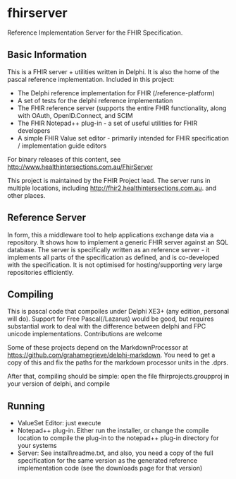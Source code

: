 fhirserver
==========

Reference Implementation Server for the FHIR Specification. 

Basic Information
-----------------

This is a FHIR server + utilities written in Delphi. It is also 
the home of the pascal reference implementation. Included in this 
project:
* The Delphi reference implementation for FHIR (/reference-platform)
* A set of tests for the delphi reference implementation 
* The FHIR reference server (supports the entire FHIR functionality, along with OAuth, OpenID.Connect, and SCIM
* The FHIR Notepad++ plug-in - a set of useful utilities for FHIR developers 
* A simple FHIR Value set editor - primarily intended for FHIR specification / implementation guide editors

For binary releases of this content, see http://www.healthintersections.com.au/FhirServer

This project is maintained by the FHIR Project lead. The server runs in 
multiple locations, including http://fhir2.healthintersections.com.au. 
and other places. 

Reference Server
----------------

In form, this a middleware tool to help applications exchange data via a repository. 
It shows how to implement a generic FHIR server against an SQL database. The server 
is specifically written as an reference server - it implements all parts of the 
specification as defined, and is co-developed with the specification. It is not 
optimised for hosting/supporting very large repositories efficiently. 

Compiling 
---------

This is pascal code that compoiles under Delphi XE3+ (any edition, personal will do).
Support for Free Pascal(/Lazarus) would be good, but requires substantial work to deal with the 
difference between delphi and FPC unicode implementations. Contributions are welcome

Some of these projects depend on the MarkdownProcessor at 
https://github.com/grahamegrieve/delphi-markdown. You need to get a copy of 
this and fix the paths for the markdown processor units in the .dprs.

After that, compiling should be simple: open the file fhirprojects.groupproj in your version of delphi, and compile


Running
-------

* ValueSet Editor: just execute 
* Notepad++ plug-in. Either run the installer, or change the compile location to compile the plug-in to the notepad++ plug-in directory for your systems
* Server: See install\readme.txt, and also, you need a copy of the full specification for the same version as the generated reference implementation code (see the downloads page for that version) 

